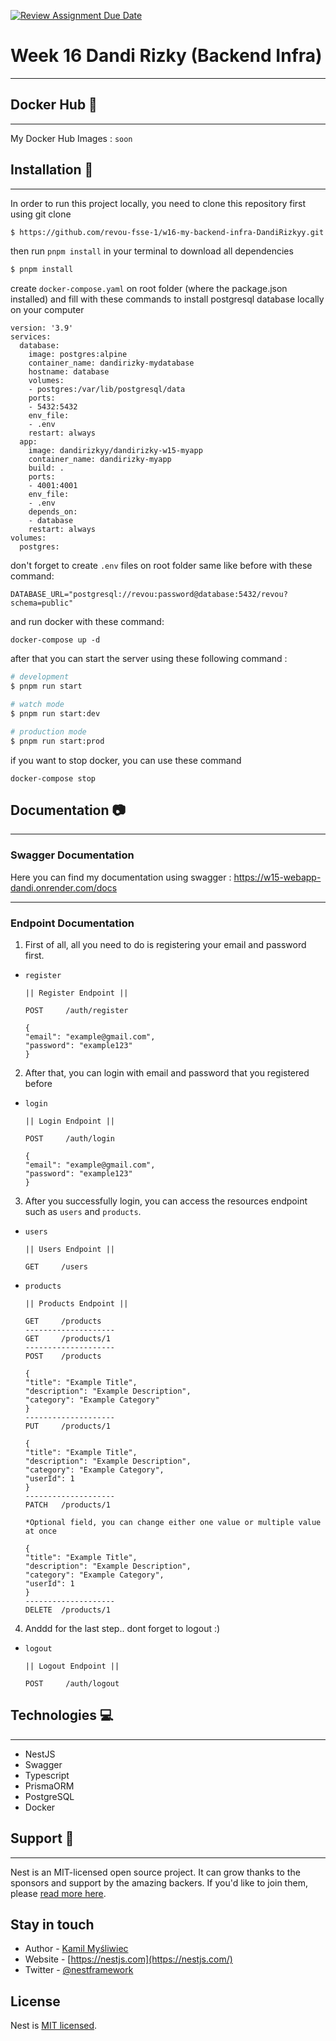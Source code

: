 [![Review Assignment Due Date](https://classroom.github.com/assets/deadline-readme-button-24ddc0f5d75046c5622901739e7c5dd533143b0c8e959d652212380cedb1ea36.svg)](https://classroom.github.com/a/ZQ8xT3c3)

# Week 16 Dandi Rizky (Backend Infra)

---

## Docker Hub 🐳

---

My Docker Hub Images : `soon`

## Installation 🔨

---

In order to run this project locally, you need to clone this repository first using git clone

```bash
$ https://github.com/revou-fsse-1/w16-my-backend-infra-DandiRizkyy.git
```

then run `pnpm install` in your terminal to download all dependencies

```bash
$ pnpm install
```

create `docker-compose.yaml` on root folder (where the package.json installed) and fill with these commands to install postgresql database locally on your computer

```
version: '3.9'
services:
  database:
    image: postgres:alpine
    container_name: dandirizky-mydatabase
    hostname: database
    volumes:
    - postgres:/var/lib/postgresql/data
    ports:
    - 5432:5432
    env_file:
    - .env
    restart: always
  app:
    image: dandirizkyy/dandirizky-w15-myapp
    container_name: dandirizky-myapp
    build: .
    ports:
    - 4001:4001
    env_file:
    - .env
    depends_on:
    - database
    restart: always
volumes:
  postgres:
```

don't forget to create `.env` files on root folder same like before with these command:

```
DATABASE_URL="postgresql://revou:password@database:5432/revou?schema=public"
```

and run docker with these command:

```
docker-compose up -d
```

after that you can start the server using these following command :

```bash
# development
$ pnpm run start

# watch mode
$ pnpm run start:dev

# production mode
$ pnpm run start:prod
```

if you want to stop docker, you can use these command

```
docker-compose stop
```

## Documentation 📷

---

### Swagger Documentation

Here you can find my documentation using swagger : https://w15-webapp-dandi.onrender.com/docs

---

### Endpoint Documentation

1. First of all, all you need to do is registering your email and password first.

- `register`

  ```
  || Register Endpoint ||

  POST     /auth/register

  {
  "email": "example@gmail.com",
  "password": "example123"
  }
  ```

2. After that, you can login with email and password that you registered before

- `login`

  ```
  || Login Endpoint ||

  POST     /auth/login

  {
  "email": "example@gmail.com",
  "password": "example123"
  }
  ```

3. After you successfully login, you can access the resources endpoint such as `users` and `products`.

- `users`

  ```
  || Users Endpoint ||

  GET     /users
  ```

- `products`

  ```
  || Products Endpoint ||

  GET     /products
  --------------------
  GET     /products/1
  --------------------
  POST    /products

  {
  "title": "Example Title",
  "description": "Example Description",
  "category": "Example Category"
  }
  --------------------
  PUT     /products/1

  {
  "title": "Example Title",
  "description": "Example Description",
  "category": "Example Category",
  "userId": 1
  }
  --------------------
  PATCH   /products/1

  *Optional field, you can change either one value or multiple value at once

  {
  "title": "Example Title",
  "description": "Example Description",
  "category": "Example Category",
  "userId": 1
  }
  --------------------
  DELETE  /products/1

  ```

4. Anddd for the last step.. dont forget to logout :)

- `logout`

  ```
  || Logout Endpoint ||

  POST     /auth/logout
  ```

## Technologies 💻

---

- NestJS
- Swagger
- Typescript
- PrismaORM
- PostgreSQL
- Docker

## Support 🙌

---

Nest is an MIT-licensed open source project. It can grow thanks to the sponsors and support by the amazing backers. If you'd like to join them, please [read more here](https://docs.nestjs.com/support).

## Stay in touch

- Author - [Kamil Myśliwiec](https://kamilmysliwiec.com)
- Website - [https://nestjs.com](https://nestjs.com/)
- Twitter - [@nestframework](https://twitter.com/nestframework)

## License

Nest is [MIT licensed](LICENSE).
